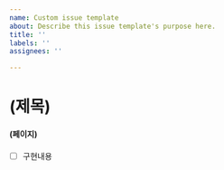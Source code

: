 ```yaml
---
name: Custom issue template
about: Describe this issue template's purpose here.
title: ''
labels: ''
assignees: ''

---
```


# (제목)
#### (페이지)
- [ ] 구현내용
